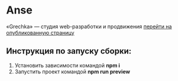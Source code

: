 # Anse
«Grechka» — студия web-разработки и продвижения
[перейти на опубликованную страницу](https://umnyash.github.io/grechka/index.html)
## Инструкция по запуску сборки:
1. Установить зависимости командой __npm i__
2. Запустить проект командой __npm run preview__
